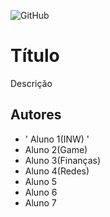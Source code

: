 ![GitHub](https://img.shields.io/github/license/Lusckas777/teste)

# Título 
Descrição
## Autores

- ' Aluno 1(INW) '
- Aluno 2(Game)
- Aluno 3(Finanças)
- Aluno 4(Redes)
- Aluno 5
- Aluno 6
- Aluno 7 

